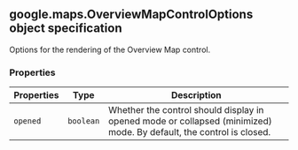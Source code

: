 <h2 id="OverviewMapControlOptions">google.maps.OverviewMapControlOptions object specification</h2>
<p>Options for the rendering of the Overview Map control.</p><h3>Properties</h3><table summary="interface OverviewMapControlOptions - Properties" width="100%">
<thead>
<tr><th>Properties</th>
<th>Type</th>
<th>Description</th>
</tr></thead>
<tbody>
<tr>
<td><code>opened</code></td>
<td><code>boolean</code></td>
<td>Whether the control should display in opened mode or collapsed (minimized) mode. By default, the control is closed.</td>
</tr>
</tbody>
</table>